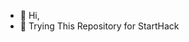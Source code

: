 - 👋 Hi,
- 👀 Trying This Repository for StartHack

<!---
FinalXeno/FinalXeno is a ✨ special ✨ repository because its `README.md` (this file) appears on your GitHub profile.
You can click the Preview link to take a look at your changes.
--->

